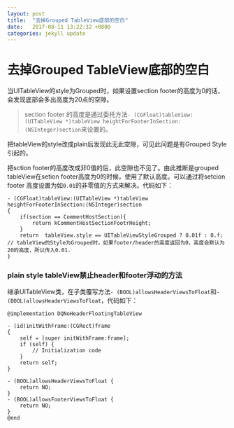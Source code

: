 ```yaml
---
layout: post
title:  "去掉Grouped TableView底部的空白"
date:   2017-08-11 13:22:32 +0800
categories: jekyll update
---
```

# 去掉Grouped TableView底部的空白

当UITableView的style为Grouped时，如果设置section footer的高度为0的话，会发现底部会多出高度为20点的空隙。
> section footer 的高度是通过委托方法`- (CGFloat)tableView:(UITableView *)tableView heightForFooterInSection:(NSInteger)section`来设置的。

把tableView的style改成plain后发现此无此空隙，可见此问题是有Grouped Style引起的。

把sction footer的高度改成非0值的后，此空隙也不见了。由此推断是grouped tableView在setion footer高度为0的时候，使用了默认高度。可以通过将setcion footer 高度设置为如`0.01`的非零值的方式来解决。代码如下：
``` objc
- (CGFloat)tableView:(UITableView *)tableView heightForFooterInSection:(NSInteger)section
{
    if(section == CommentHostSection){
        return kCommentHostSectionFootrHeight;
    }
    return  tableView.style == UITableViewStyleGrouped ? 0.01f : 0.f; // tableView的Style为Grouped时，如果footer/header的高度返回为0，高度会默认为20的高度，所以传入0.01.
}
```

### plain style tableView禁止header和footer浮动的方法

继承UITableView类，在子类覆写方法`- (BOOL)allowsHeaderViewsToFloat`和`- (BOOL)allowsHeaderViewsToFloat`，代码如下：

``` objc
@implementation DQNoHeaderFloatingTableView

- (id)initWithFrame:(CGRect)frame
{
    self = [super initWithFrame:frame];
    if (self) {
        // Initialization code
    }
    return self;
}

- (BOOL)allowsHeaderViewsToFloat {
    return NO;
}
- (BOOL)allowsFooterViewsToFloat {
    return NO;
}
@end
```
